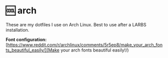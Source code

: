 # 🆒 arch

These are my dotfiles I use on Arch Linux. Best to use
after a LARBS installation.

**Font configuration:** [https://www.reddit.com/r/archlinux/comments/5r5ep8/make_your_arch_fonts_beautiful_easily/](Make your arch fonts beautiful easily!/)


